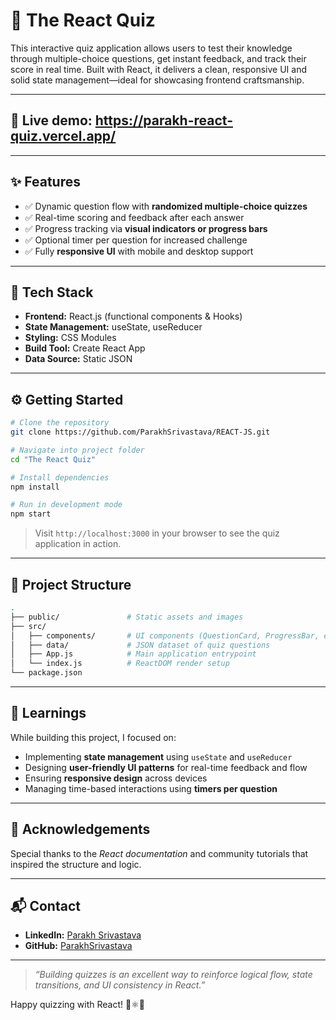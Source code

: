 # 📘 The React Quiz

This interactive quiz application allows users to test their knowledge through multiple-choice questions, get instant feedback, and track their score in real time. Built with React, it delivers a clean, responsive UI and solid state management—ideal for showcasing frontend craftsmanship.

---

## 🗼️ Live demo: https://parakh-react-quiz.vercel.app/

---

## ✨ Features

- ✅ Dynamic question flow with **randomized multiple-choice quizzes**  
- ✅ Real-time scoring and feedback after each answer  
- ✅ Progress tracking via **visual indicators or progress bars**  
- ✅ Optional timer per question for increased challenge  
- ✅ Fully **responsive UI** with mobile and desktop support  

---

## 🧰 Tech Stack

- **Frontend:** React.js (functional components & Hooks)  
- **State Management:** useState, useReducer  
- **Styling:** CSS Modules  
- **Build Tool:** Create React App  
- **Data Source:** Static JSON

---

## ⚙️ Getting Started

```bash
# Clone the repository
git clone https://github.com/ParakhSrivastava/REACT-JS.git

# Navigate into project folder
cd "The React Quiz"

# Install dependencies
npm install

# Run in development mode
npm start
```

> Visit `http://localhost:3000` in your browser to see the quiz application in action.

---

## 📁 Project Structure

```bash
.
├── public/               # Static assets and images
├── src/
│   ├── components/       # UI components (QuestionCard, ProgressBar, etc.)
│   ├── data/             # JSON dataset of quiz questions
│   ├── App.js            # Main application entrypoint
│   └── index.js          # ReactDOM render setup
└── package.json
```

---

## 📖 Learnings

While building this project, I focused on:

- Implementing **state management** using `useState` and `useReducer`  
- Designing **user-friendly UI patterns** for real-time feedback and flow  
- Ensuring **responsive design** across devices  
- Managing time-based interactions using **timers per question**

---

## 🙌 Acknowledgements

Special thanks to the *React documentation* and community tutorials that inspired the structure and logic.

---

## 📬 Contact

* **LinkedIn:** [Parakh Srivastava](https://linkedin.com/in/psri99)  
* **GitHub:** [ParakhSrivastava](https://github.com/ParakhSrivastava)

---

> *“Building quizzes is an excellent way to reinforce logical flow, state transitions, and UI consistency in React.”*

Happy quizzing with React! 🚀⚛️🧠
